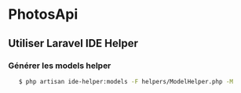 # PhotosApi
 
## Utiliser Laravel IDE Helper

### Générer les models helper

```bash
   $ php artisan ide-helper:models -F helpers/ModelHelper.php -M
```
